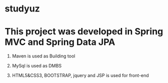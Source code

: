 # studyuz


# This project was developed in Spring MVC and Spring Data JPA

1. Maven is used as Building tool

2. MySql is used as DMBS

3. HTML5&CSS3, BOOTSTRAP, jquery and JSP is used for front-end
